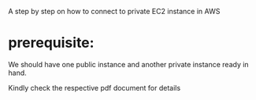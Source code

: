 A step by step on how to connect to private EC2 instance in AWS

# prerequisite:

We should have one public instance and another private instance ready in hand.

Kindly check the respective pdf document for details
